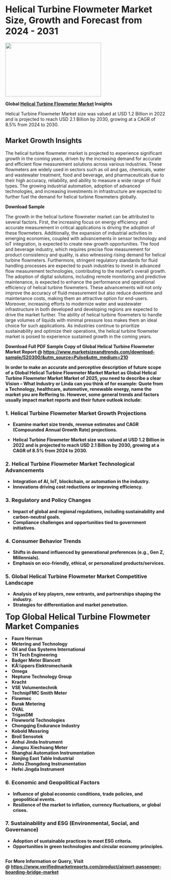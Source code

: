 <H1>Helical Turbine Flowmeter Market Size, Growth and Forecast from 2024 - 2031</H1><img class="aligncenter size-medium wp-image-584254" src="https://thirdeyenews.in/wp-content/uploads/2024/09/Global-Market-Research-300x168.jpeg" alt="" width="300" height="168" /><p><strong>Global&nbsp;<a href="https://www.marketsizeandtrends.com/download-sample/520300/&amp;utm_source=Pulse&amp;utm_medium=210">Helical Turbine Flowmeter Market</a> Insights</strong></p><p>Helical Turbine Flowmeter Market size was valued at USD 1.2 Billion in 2022 and is projected to reach USD 2.1 Billion by 2030, growing at a CAGR of 8.5% from 2024 to 2030.</p><p><h2>Market Growth Insights</h2> <p>The helical turbine flowmeter market is projected to experience significant growth in the coming years, driven by the increasing demand for accurate and efficient flow measurement solutions across various industries. These flowmeters are widely used in sectors such as oil and gas, chemicals, water and wastewater treatment, food and beverage, and pharmaceuticals due to their high accuracy, reliability, and ability to measure a wide range of fluid types. The growing industrial automation, adoption of advanced technologies, and increasing investments in infrastructure are expected to further fuel the demand for helical turbine flowmeters globally.</p> <p><strong>Download Sample</strong></p> <p>The growth in the helical turbine flowmeter market can be attributed to several factors. First, the increasing focus on energy efficiency and accurate measurement in critical applications is driving the adoption of these flowmeters. Additionally, the expansion of industrial activities in emerging economies, coupled with advancements in sensor technology and IoT integration, is expected to create new growth opportunities. The food and beverage industry, which requires precise flow measurement for product consistency and quality, is also witnessing rising demand for helical turbine flowmeters. Furthermore, stringent regulatory standards for fluid handling processes are expected to push industries to invest in advanced flow measurement technologies, contributing to the market's overall growth. The adoption of digital solutions, including remote monitoring and predictive maintenance, is expected to enhance the performance and operational efficiency of helical turbine flowmeters. These advancements will not only improve the accuracy of fluid measurement but also reduce downtime and maintenance costs, making them an attractive option for end-users. Moreover, increasing efforts to modernize water and wastewater infrastructure in both developed and developing regions are expected to drive the market further. The ability of helical turbine flowmeters to handle large volumes of liquids with minimal pressure loss makes them an ideal choice for such applications. As industries continue to prioritize sustainability and optimize their operations, the helical turbine flowmeter market is poised to experience sustained growth in the coming years. <p><strong></p><p><span class=""><strong>Download Full PDF Sample Copy of Global Helical Turbine Flowmeter Market Report</strong> @ <a href="https://www.marketsizeandtrends.com/download-sample/520300/&amp;utm_source=Pulse&amp;utm_medium=210" target="_blank">https://www.marketsizeandtrends.com/download-sample/520300/&amp;utm_source=Pulse&amp;utm_medium=210</a></span></p><p>In order to make an accurate and perceptive description of future scope of a Global&nbsp;Helical Turbine Flowmeter Market Market as Global&nbsp;Helical Turbine Flowmeter Market Market of 2025, you need to describe a clear Vision &ndash; What Industry or Linda can you think of for example: Quote from a Technology, healthcare, automotive, renewable energy, name the market you are Reffering to. However, some general trends and factors usually impact market reports and their future outlook include:</p><h3>1.&nbsp;<strong>Helical Turbine Flowmeter Market Growth Projections</strong></h3><ul><li>Examine market size trends, revenue estimates and CAGR (Compounded Annual Growth Rate) projections.</li><li><p>Helical Turbine Flowmeter Market size was valued at USD 1.2 Billion in 2022 and is projected to reach USD 2.1 Billion by 2030, growing at a CAGR of 8.5% from 2024 to 2030.</p></li></ul><h3>2.&nbsp;<strong>Helical Turbine Flowmeter Market Technological Advancements</strong></h3><ul><li>Integration of AI, IoT, blockchain, or automation in the industry.</li><li>Innovations driving cost reductions or improving efficiency.</li></ul><h3>3.&nbsp;<strong>Regulatory and Policy Changes</strong></h3><ul><li>Impact of global and regional regulations, including sustainability and carbon-neutral goals.</li><li>Compliance challenges and opportunities tied to government initiatives.</li></ul><h3>4.&nbsp;<strong>Consumer Behavior Trends</strong></h3><ul><li>Shifts in demand influenced by generational preferences (e.g., Gen Z, Millennials).</li><li>Emphasis on eco-friendly, ethical, or personalized products/services.</li></ul><h3>5.&nbsp;<strong>Global Helical Turbine Flowmeter Market Competitive Landscape</strong></h3><ul><li>Analysis of key players, new entrants, and partnerships shaping the industry.</li><li>Strategies for differentiation and market penetration.</li></ul><p data-pm-slice="1 1 []"><span style="color: inherit; font-family: inherit; font-size: 25px;">Top Global Helical Turbine Flowmeter Market Companies</span></p><div class="" data-test-id=""><p><li>Faure Herman</li><li> Metering and Technology</li><li> Oil and Gas Systems International</li><li> TH Tech Engineering</li><li> Badger Meter Blancett</li><li> KÃ¼ppers Elektromechanik</li><li> Omega</li><li> Neptune Technology Group</li><li> Kracht</li><li> VSE Volumentechnik</li><li> TechnipFMC Smith Meter</li><li> Flowmec</li><li> Burak Metering</li><li> OVAL</li><li> TrigasDM</li><li> Flowworld Technologies</li><li> Chongqing Endurance Industry</li><li> Kobold Messring</li><li> Broil Sensotek</li><li> Anhui Jinda Instrument</li><li> Jiangsu Xiechuang Meter</li><li> Shanghai Automation Instrumentation</li><li> Nanjing East Table Industrial</li><li> Jinhu Zhongdong Instrumentation</li><li> Hefei Jingda Instrument</li></p></div><h3>6.&nbsp;<strong>Economic and Geopolitical Factors</strong></h3><ul><li>Influence of global economic conditions, trade policies, and geopolitical events.</li><li>Resilience of the market to inflation, currency fluctuations, or global crises.</li></ul><h3>7.&nbsp;<strong>Sustainability and ESG (Environmental, Social, and Governance)</strong></h3><ul><li>Adoption of sustainable practices to meet ESG criteria.</li><li>Opportunities in green technologies and circular economy principles.</li></ul><h2><strong style="font-size: 14px;">For More Information or Query, Visit @&nbsp;</strong><a style="background-color: #ffffff; font-size: 14px;" href="https://www.marketsizeandtrends.com/report/helical-turbine-flowmeter-market/" target="_blank">https://www.verifiedmarketreports.com/product/airport-passenger-boarding-bridge-market</a></h2>
